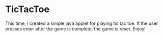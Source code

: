 # TicTacToe

This time, I created a simple java applet for playing tic tac toe. If the user presses enter after the game is complete, the game is reset. Enjoy!
